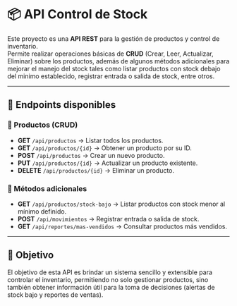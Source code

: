 # 📦 API Control de Stock

Este proyecto es una **API REST** para la gestión de productos y control de inventario.  
Permite realizar operaciones básicas de **CRUD** (Crear, Leer, Actualizar, Eliminar) sobre los productos, además de algunos métodos adicionales para mejorar el manejo del stock tales como listar productos con stock debajo del minimo establecido, registrar entrada o salida de stock, entre otros.

---
## 🔹 Endpoints disponibles

### 📌 Productos (CRUD)
- **GET** `/api/productos` → Listar todos los productos.  
- **GET** `/api/productos/{id}` → Obtener un producto por su ID.  
- **POST** `/api/productos` → Crear un nuevo producto.  
- **PUT** `/api/productos/{id}` → Actualizar un producto existente.  
- **DELETE** `/api/productos/{id}` → Eliminar un producto.  

### 📌 Métodos adicionales
- **GET** `/api/productos/stock-bajo` → Listar productos con stock menor al mínimo definido.  
- **POST** `/api/movimientos` → Registrar entrada o salida de stock.  
- **GET** `/api/reportes/mas-vendidos` → Consultar productos más vendidos.  

---
## 🚀 Objetivo

El objetivo de esta API es brindar un sistema sencillo y extensible para controlar el inventario, permitiendo no solo gestionar productos, sino también obtener información útil para la toma de decisiones (alertas de stock bajo y reportes de ventas).
